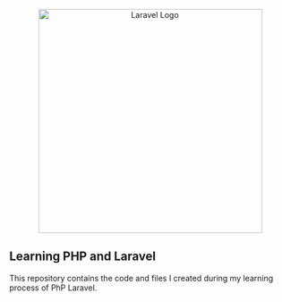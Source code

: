 <p align="center">
    <a href="https://laravel.com" target="_blank"><img src="https://raw.githubusercontent.com/laravel/art/master/logo-lockup/5%20SVG/2%20CMYK/1%20Full%20Color/laravel-logolockup-cmyk-red.svg" width="400" alt="Laravel Logo"></a>
</p>

## Learning PHP and Laravel

 This repository contains the code and files I created during my learning process of PhP Laravel.
